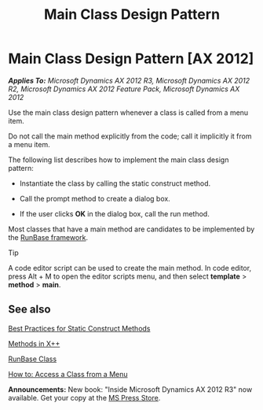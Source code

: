 ﻿---
title: Main Class Design Pattern
TOCTitle: Main
ms:assetid: cb369ea7-2c72-4c45-a7af-6a0f443f003d
ms:mtpsurl: https://msdn.microsoft.com/en-us/library/Aa868593(v=AX.60)
ms:contentKeyID: 35251400
ms.date: 05/18/2015
mtps_version: v=AX.60
---

# Main Class Design Pattern [AX 2012]


_**Applies To:** Microsoft Dynamics AX 2012 R3, Microsoft Dynamics AX 2012 R2, Microsoft Dynamics AX 2012 Feature Pack, Microsoft Dynamics AX 2012_

Use the main class design pattern whenever a class is called from a menu item.

Do not call the main method explicitly from the code; call it implicitly it from a menu item.

The following list describes how to implement the main class design pattern:

  - Instantiate the class by calling the static construct method.

  - Call the prompt method to create a dialog box.

  - If the user clicks **OK** in the dialog box, call the run method.

Most classes that have a main method are candidates to be implemented by the [RunBase framework](runbase-framework.md).


> [!TIP]
> <P>A code editor script can be used to create the main method. In code editor, press Alt + M to open the editor scripts menu, and then select <STRONG>template</STRONG> &gt; <STRONG>method</STRONG> &gt; <STRONG>main</STRONG>.</P>



## See also

[Best Practices for Static Construct Methods](best-practices-for-static-construct-methods.md)

[Methods in X++](methods-in-x.md)

[RunBase Class](https://msdn.microsoft.com/en-us/library/gg822570\(v=ax.60\))

[How to: Access a Class from a Menu](how-to-access-a-class-from-a-menu.md)

  
**Announcements:** New book: "Inside Microsoft Dynamics AX 2012 R3" now available. Get your copy at the [MS Press Store](https://www.microsoftpressstore.com/store/inside-microsoft-dynamics-ax-2012-r3-9780735685109).

